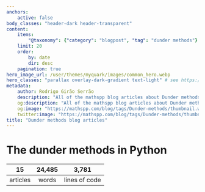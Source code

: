 ```yaml
---
anchors:
    active: false
body_classes: "header-dark header-transparent"
content:
    items:
        "@taxonomy": {"category": "blogpost", "tag": "dunder methods"}
    limit: 20
    order:
        by: date
        dir: desc
    pagination: true
hero_image_url: /user/themes/myquark/images/common_hero.webp
hero_classes: "parallax overlay-dark-gradient text-light" # see https://demo.getgrav.org/blog-skeleton/blog/hero-classes
metadata:
    author: Rodrigo Girão Serrão
    description: "All of the mathspp blog articles about Dunder methods."
    og:description: "All of the mathspp blog articles about Dunder methods."
    og:image: "https://mathspp.com/blog/tags/Dunder-methods/thumbnail.webp"
    twitter:image: "https://mathspp.com/blog/tags/Dunder-methods/thumbnail.webp"
title: "Dunder methods blog articles"
---
```



# The dunder methods in Python


<table class="stats-table">
    <thead>
        <tr>
            <th style="text-align: center;">15</th>
            <th style="text-align: center;">24,485</th>
            <th style="text-align: center;">3,781</th>
        </tr>
    </thead>
    <tbody>
        <tr>
            <td style="text-align: center;">articles</td>
            <td style="text-align: center;">words</td>
            <td style="text-align: center;">lines of code</td>
        </tr>
    </tbody>
</table>